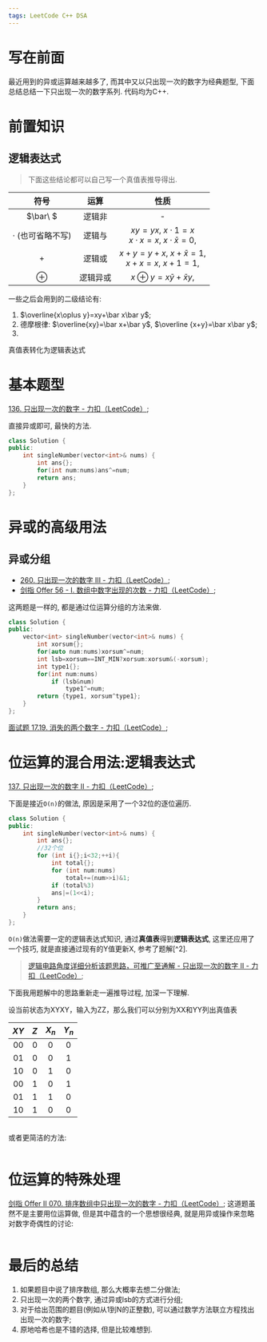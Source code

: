 ```yaml
---
tags: LeetCode C++ DSA
---
```


# 写在前面

最近用到的异或运算越来越多了, 而其中又以只出现一次的数字为经典题型, 下面总结总结一下只出现一次的数字系列. 代码均为C++. 



# 前置知识

## 逻辑表达式

>   下面这些结论都可以自己写一个真值表推导得出. 

|          符号           |   运算   |                           性质                            |
| :---------------------: | :------: | :-------------------------------------------------------: |
|        $\bar\ $         |  逻辑非  |                             -                             |
| $\cdot$  (也可省略不写) |  逻辑与  | $xy=yx$, $x\cdot1=x$<br />$x\cdot x=x$, $x\cdot\bar x=0$, |
|           $+$           |  逻辑或  |     $x+y=y+x$, $x+\bar x=1$, <br />$x+x=x$, $x+1=1$,      |
|        $\oplus$         | 逻辑异或 |               $x\oplus y=x\bar y+\bar xy$,                |

一些之后会用到的二级结论有:

1.   $\overline{x\oplus y}=xy+\bar x\bar y$;
2.   德摩根律: $\overline{xy}=\bar x+\bar y$, $\overline {x+y}=\bar x\bar y$;
3.   

真值表转化为逻辑表达式



# 基本题型

[136. 只出现一次的数字 - 力扣（LeetCode）](https://leetcode.cn/problems/single-number/);

直接异或即可, 最快的方法. 

```cpp
class Solution {
public:
    int singleNumber(vector<int>& nums) {
        int ans{};
        for(int num:nums)ans^=num;
        return ans;
    }
};
```



# 异或的高级用法

## 异或分组

-   [260. 只出现一次的数字 III - 力扣（LeetCode）](https://leetcode.cn/problems/single-number-iii/);
-   [剑指 Offer 56 - I. 数组中数字出现的次数 - 力扣（LeetCode）](https://leetcode.cn/problems/shu-zu-zhong-shu-zi-chu-xian-de-ci-shu-lcof/);

这两题是一样的, 都是通过位运算分组的方法来做. 

```cpp
class Solution {
public:
    vector<int> singleNumber(vector<int>& nums) {
        int xorsum{};
        for(auto num:nums)xorsum^=num;
        int lsb=xorsum==INT_MIN?xorsum:xorsum&(-xorsum);
        int type1{};
        for(int num:nums)
            if (lsb&num)
                type1^=num;
        return {type1, xorsum^type1};
    }
};
```



[面试题 17.19. 消失的两个数字 - 力扣（LeetCode）](https://leetcode.cn/problems/missing-two-lcci/);





# 位运算的混合用法:逻辑表达式



[137. 只出现一次的数字 II - 力扣（LeetCode）](https://leetcode.cn/problems/single-number-ii/);

下面是接近`O(n)`的做法, 原因是采用了一个32位的逐位遍历. 

```cpp
class Solution {
public:
    int singleNumber(vector<int>& nums) {
        int ans{};
        //32个位
        for (int i{};i<32;++i){
            int total{};
            for (int num:nums)
                total+=(num>>i)&1;
            if (total%3)
            ans|=(1<<i);
        }
        return ans;
    }
};
```

`O(n)`做法需要一定的逻辑表达式知识, 通过**真值表**得到**逻辑表达式**, 这里还应用了一个技巧, 就是直接通过现有的Y值更新X, 参考了题解[^2].

>   [逻辑电路角度详细分析该题思路，可推广至通解 - 只出现一次的数字 II - 力扣（LeetCode）](https://leetcode.cn/problems/single-number-ii/solution/luo-ji-dian-lu-jiao-du-xiang-xi-fen-xi-gai-ti-si-l/);

下面我用题解中的思路重新走一遍推导过程, 加深一下理解. 



设当前状态为XYXY，输入为ZZ，那么我们可以分别为XX和YY列出真值表



| $XY$ | $Z$  | $X_n$ | $Y_n$ |
| :--: | :--: | :---: | :---: |
|  00  |  0   |   0   |   0   |
|  01  |  0   |   0   |   1   |
|  10  |  0   |   1   |   0   |
|  00  |  1   |   0   |   1   |
|  01  |  1   |   1   |   0   |
|  10  |  1   |   0   |   0   |







```cpp
```



或者更简洁的方法:

```cpp

```





# 位运算的特殊处理

[剑指 Offer II 070. 排序数组中只出现一次的数字 - 力扣（LeetCode）](https://leetcode.cn/problems/skFtm2/);
这道题虽然不是主要用位运算做, 但是其中蕴含的一个思想很经典, 就是用异或操作来忽略对数字奇偶性的讨论:

```cpp

```





# 最后的总结

1.   如果题目中说了排序数组, 那么大概率去想二分做法;
2.   只出现一次的两个数字, 通过异或lsb的方式进行分组;
3.   对于给出范围的题目(例如从1到N的正整数), 可以通过数学方法联立方程找出出现一次的数字;
4.   原地哈希也是不错的选择, 但是比较难想到.